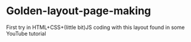 # Golden-layout-page-making

First try in HTML+CSS+(little bit)JS coding with this layout found in some YouTube tutorial
